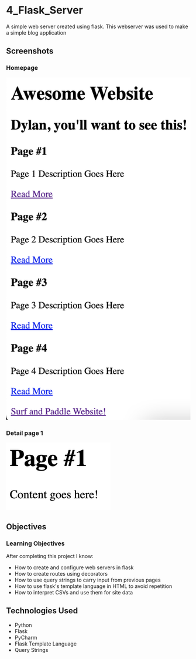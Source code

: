 # 4_Flask_Server
A simple web server created using flask. This webserver was used to make a simple blog application

## Screenshots

### Homepage

![Homepage](screenshots/Homepage.png)

### Detail page 1

![Detail page 1](screenshots/page1.png)

## Objectives

### Learning Objectives

After completing this project I know:
 * How to create and configure web servers in flask
 * How to create routes using decorators
 * How to use query strings to carry input from previous pages
 * How to use flask's template language in HTML to avoid repetition
 * How to interpret CSVs and use them for site data
 
 ## Technologies Used
 * Python
 * Flask
 * PyCharm
 * Flask Template Language
 * Query Strings
